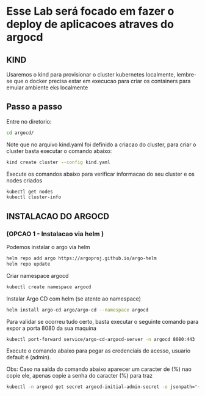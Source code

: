# Esse Lab será focado em fazer o deploy de aplicacoes atraves do argocd

## KIND 
Usaremos o kind para provisionar o cluster kubernetes localmente, lembre-se que o docker precisa estar em execucao para criar os containers para emular ambiente eks localmente

## Passo a passo
Entre no diretorio:
```bash
cd argocd/
```

Note que no arquivo kind.yaml foi definido a criacao do cluster, para criar o cluster basta executar o comando abaixo:
```bash
kind create cluster --config kind.yaml
```

Execute os comandos abaixo para verificar informacao do seu cluster e os nodes criados
```bash
kubectl get nodes
kubectl cluster-info
```

## INSTALACAO DO ARGOCD
### (OPCAO 1 - Instalacao via helm )
Podemos instalar o argo via helm
```bash
helm repo add argo https://argoproj.github.io/argo-helm
helm repo update
```

Criar namespace argocd
```bash
kubectl create namespace argocd
```

Instalar Argo CD com helm (se atente ao namespace)
```bash
helm install argo-cd argo/argo-cd --namespace argocd
```

Para validar se ocorreu tudo certo, basta executar o seguinte comando para expor a porta 8080 da sua maquina
```bash
kubectl port-forward service/argo-cd-argocd-server -n argocd 8080:443
```

Execute o comando abaixo para pegar as credenciais de acesso, usuario default é (admin).

Obs: Caso na saida do comando abaixo aparecer um caracter de (%) nao copie ele, apenas copie a senha do caracter (%) para traz
```bash
kubectl -n argocd get secret argocd-initial-admin-secret -o jsonpath="{.data.password}" | base64 -d
```

